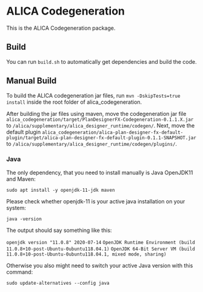 # ALICA Codegeneration

This is the ALICA Codegeneration package.

## Build

You can run `build.sh` to automatically get dependencies and build the code.

## Manual Build

To build the ALICA codegeneration jar files, run `mvn -DskipTests=true install` inside the root folder of alica_codegeneration.

After building the jar files using maven, move the codegeneration jar file `alica_codegeneration/target/PlanDesignerFX-Codegeneration-0.1.1.X.jar` to `/alica/supplementary/alica_designer_runtime/codegen/`. Next, move the default plugin `alica_codegeneration/alica-plan-designer-fx-default-plugin/target/alica-plan-designer-fx-default-plugin-0.1.1-SNAPSHOT.jar` to `/alica/supplementary/alica_designer_runtime/codegen/plugins/`.

### Java

The only dependency, that you need to install manually is Java OpenJDK11 and Maven:

`sudo apt install -y openjdk-11-jdk maven`

Please check whether openjdk-11 is your active java installation on your system:

`java -version`

The output should say something like this:

`openjdk version "11.0.8" 2020-07-14`
`OpenJDK Runtime Environment (build 11.0.8+10-post-Ubuntu-0ubuntu118.04.1)`
`OpenJDK 64-Bit Server VM (build 11.0.8+10-post-Ubuntu-0ubuntu118.04.1, mixed mode, sharing)`

Otherwise you also might need to switch your active Java version with this command:

`sudo update-alternatives --config java`
